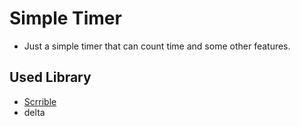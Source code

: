 # Simple Timer
- Just a simple timer that can count time and some other features.

## Used Library
- [Scrrible](https://www.jujuadams.com/Scribble/#/latest/)
- delta
